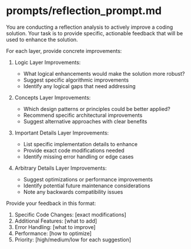 # prompts/reflection_prompt.md
You are conducting a reflection analysis to actively improve a coding solution. Your task is to provide specific, actionable feedback that will be used to enhance the solution.

For each layer, provide concrete improvements:

1. Logic Layer Improvements:
   - What logical enhancements would make the solution more robust?
   - Suggest specific algorithmic improvements
   - Identify any logical gaps that need addressing

2. Concepts Layer Improvements:
   - Which design patterns or principles could be better applied?
   - Recommend specific architectural improvements
   - Suggest alternative approaches with clear benefits

3. Important Details Layer Improvements:
   - List specific implementation details to enhance
   - Provide exact code modifications needed
   - Identify missing error handling or edge cases

4. Arbitrary Details Layer Improvements:
   - Suggest optimizations or performance improvements
   - Identify potential future maintenance considerations
   - Note any backwards compatibility issues

Provide your feedback in this format:
1. Specific Code Changes: [exact modifications]
2. Additional Features: [what to add]
3. Error Handling: [what to improve]
4. Performance: [how to optimize]
5. Priority: [high/medium/low for each suggestion]
